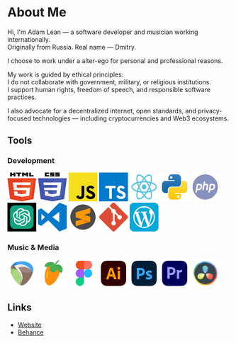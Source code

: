 # About Me

Hi, I'm Adam Lean — a software developer and musician working internationally.  
Originally from Russia. Real name — Dmitry.

I choose to work under a alter-ego for personal and professional reasons.

My work is guided by ethical principles:  
I do not collaborate with government, military, or religious institutions.  
I support human rights, freedom of speech, and responsible software practices.

I also advocate for a decentralized internet, open standards, and privacy-focused technologies — including cryptocurrencies and Web3 ecosystems.

## Tools

### Development

<img src="public/assets/svg/html5.svg" width="65" height="65"> <img src="public/assets/svg/css3.svg" width="65" height="65"> <img src="public/assets/svg/JS.svg" width="65" height="65"> <img src="public/assets/svg/typescript-logo-svgrepo-com.svg" width="65" height="65"> <img src="public/assets/svg/React.svg" width="65" height="65"> <img src="public/assets/svg/python.svg" width="65" height="65"> <img src="public/assets/svg/php.svg" width="65" height="65"> <img src="public/assets/svg/chatgpt.svg" width="65" height="65" color="green">
<img src="public/assets/svg/visual-studio-code-logo-svgrepo-com.svg" width="65" height="65"> <img src="public/assets/svg/sublime-text-svgrepo-com.svg" width="65" height="65"> <img src="public/assets/svg/git-icon-logo-svgrepo-com.svg" width="65" height="65"> <img src="public/assets/svg/wordpress.svg" width="65" height="65">

### Music & Media

<img src="public/assets/svg/reaper.svg" width="65" height="65"> <img src="public/assets/svg/flstudio.svg" width="65" height="65"> <img src="public/assets/svg/figma-svgrepo-com.svg" width="65" height="65"> <img src="public/assets/svg/adobe-illustrator-svgrepo-com.svg" width="65" height="65">
<img src="public/assets/svg/adobe-photoshop-svgrepo-com.svg" width="65" height="65"> <img src="public/assets/svg/adobe-premiere-svgrepo-com.svg" width="65" height="65"> <img src="public/assets/svg/davinci.svg" width="65" height="65">

## Links

- [Website](https://adamlean.netlify.app/)
- [Behance](https://www.behance.net/adamlean92)
